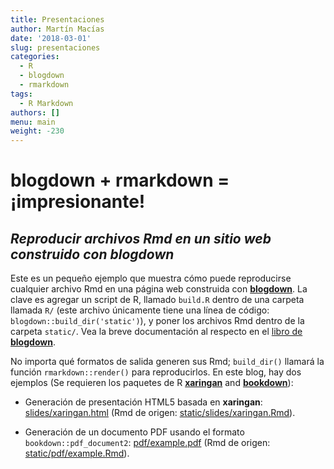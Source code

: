 ```yaml
---
title: Presentaciones
author: Martín Macías
date: '2018-03-01'
slug: presentaciones
categories:
  - R
  - blogdown
  - rmarkdown
tags:
  - R Markdown
authors: []
menu: main
weight: -230
---
```


# blogdown + rmarkdown = ¡impresionante!

## _Reproducir archivos Rmd en un sitio web construido con blogdown_

Este es un pequeño ejemplo que muestra cómo puede reproducirse cualquier archivo Rmd en una página web construida con [**blogdown**](https://github.com/rstudio/blogdown). La clave es agregar un script de R, llamado `build.R` dentro de una carpeta llamada `R/` (este archivo únicamente tiene una línea de código: `blogdown::build_dir('static')`), y poner los archivos Rmd dentro de la carpeta `static/`. Vea la breve documentación al respecto en el [libro de **blogdown**](https://bookdown.org/yihui/blogdown/static-files.html).

No importa qué formatos de salida generen sus Rmd; `build_dir()` llamará la función `rmarkdown::render()` para reproducirlos. En este blog, hay dos ejemplos (Se requieren los paquetes de R [**xaringan**](https://github.com/yihui/xaringan) and [**bookdown**](https://github.com/rstudio/bookdown)):


- Generación de presentación HTML5 basada en **xaringan**: [slides/xaringan.html](/slides/xaringan.html) (Rmd de origen: [static/slides/xaringan.Rmd](https://github.com/yihui/blogdown-static/blame/master/static/slides/xaringan.Rmd)).

- Generación de un documento PDF usando el formato `bookdown::pdf_document2`: [pdf/example.pdf](/pdf/example.pdf) (Rmd de origen: [static/pdf/example.Rmd](https://github.com/yihui/blogdown-static/blame/master/static/pdf/example.Rmd)).

